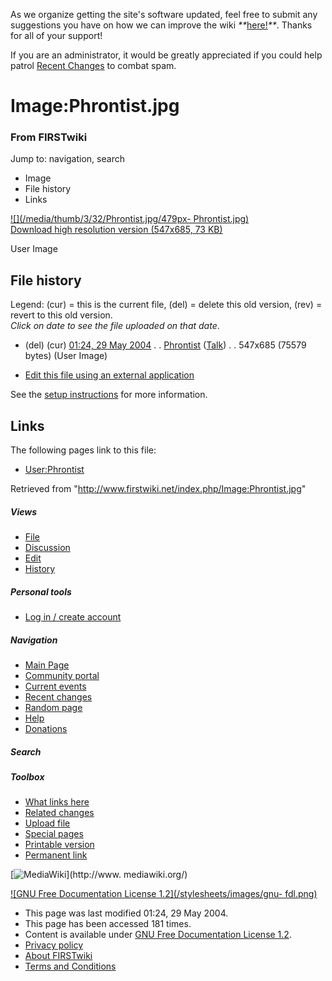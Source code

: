 As we organize getting the site's software updated, feel free to submit any
suggestions you have on how we can improve the wiki
_**_[here!](/index.php/User:Hallry/Suggestions "User:Hallry/Suggestions"
)_**_. Thanks for all of your support!

If you are an administrator, it would be greatly appreciated if you could help
patrol [Recent Changes](/index.php/Special:Recentchanges
"Special:Recentchanges" ) to combat spam.

# Image:Phrontist.jpg

### From FIRSTwiki

Jump to: navigation, search

  * Image
  * File history
  * Links

[![](/media/thumb/3/32/Phrontist.jpg/479px-
Phrontist.jpg)](/media/3/32/Phrontist.jpg)  
[Download high resolution version (547x685, 73 KB)](/media/3/32/Phrontist.jpg)

User Image

## File history

Legend: (cur) = this is the current file, (del) = delete this old version,
(rev) = revert to this old version.  
_Click on date to see the file uploaded on that date_.

  * (del) (cur) [01:24, 29 May 2004](/media/3/32/Phrontist.jpg "/media/3/32/Phrontist.jpg" ) . . [Phrontist](/index.php/User:Phrontist "User:Phrontist" ) ([Talk](/index.php/User_talk:Phrontist "User talk:Phrontist" )) . . 547x685 (75579 bytes) (User Image)
  

  * [Edit this file using an external application](/index.php?title=Image:Phrontist.jpg&action=edit&externaledit=true&mode=file "Image:Phrontist.jpg" )

See the [setup
instructions](http://meta.wikimedia.org/wiki/Help:External_editors
"http://meta.wikimedia.org/wiki/Help:External_editors" ) for more information.

## Links

The following pages link to this file:

  * [User:Phrontist](/index.php/User:Phrontist "User:Phrontist" )

Retrieved from "<http://www.firstwiki.net/index.php/Image:Phrontist.jpg>"

##### Views

  * [File](/index.php/Image:Phrontist.jpg)
  * [Discussion](/index.php?title=Image_talk:Phrontist.jpg&action=edit)
  * [Edit](/index.php?title=Image:Phrontist.jpg&action=edit)
  * [History](/index.php?title=Image:Phrontist.jpg&action=history)

##### Personal tools

  * [Log in / create account](/index.php?title=Special:Userlogin&returnto=Image:Phrontist.jpg)

[](/index.php/Main_Page "Main Page" )

##### Navigation

  * [Main Page](/index.php/Main_Page)
  * [Community portal](/index.php/FIRSTwiki:Community_portal)
  * [Current events](/index.php/Current_events)
  * [Recent changes](/index.php/Special:Recentchanges)
  * [Random page](/index.php/Special:Random)
  * [Help](/index.php/FIRSTwiki:Help)
  * [Donations](/index.php/FIRSTwiki:Site_support)

##### Search



##### Toolbox

  * [What links here](/index.php/Special:Whatlinkshere/Image:Phrontist.jpg)
  * [Related changes](/index.php/Special:Recentchangeslinked/Image:Phrontist.jpg)
  * [Upload file](/index.php/Special:Upload)
  * [Special pages](/index.php/Special:Specialpages)
  * [Printable version](/index.php?title=Image:Phrontist.jpg&printable=yes)
  * [Permanent link](/index.php?title=Image:Phrontist.jpg&oldid=37798)

[![MediaWiki](/skins/common/images/poweredby_mediawiki_88x31.png)](http://www.
mediawiki.org/)

[![GNU Free Documentation License 1.2](/stylesheets/images/gnu-
fdl.png)](http://www.gnu.org/copyleft/fdl.html)

  * This page was last modified 01:24, 29 May 2004.
  * This page has been accessed 181 times.
  * Content is available under [GNU Free Documentation License 1.2](http://www.gnu.org/copyleft/fdl.html "http://www.gnu.org/copyleft/fdl.html" ).
  * [Privacy policy](/index.php/FIRSTwiki:Privacy_policy "FIRSTwiki:Privacy policy" )
  * [About FIRSTwiki](/index.php/FIRSTwiki:About "FIRSTwiki:About" )
  * [Terms and Conditions](/index.php/FIRSTwiki:Terms_and_conditions "FIRSTwiki:Terms and conditions" )

